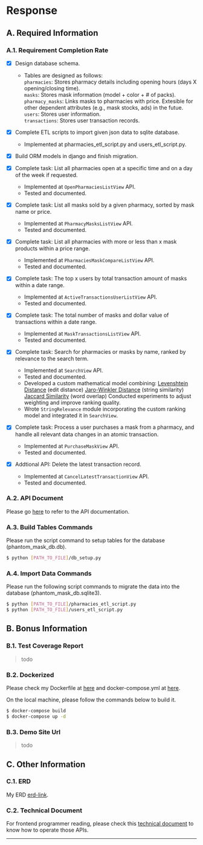 # Response
## A. Required Information
### A.1. Requirement Completion Rate
- [X] Design database schema.
  - Tables are designed as follows:  
`pharmacies`: Stores pharmacy details including opening hours (days X opening/closing time).  
`masks`: Stores mask information (model + color + # of packs).  
`pharmacy_masks`: Links masks to pharmacies with price. Extesible for other dependent attributes (e.g., mask stocks, ads) in the futue.  
`users`: Stores user information.  
`transactions`: Stores user transaction records.  

- [x] Complete ETL scripts to import given json data to sqlite database.
  - Implemented at pharmacies_etl_script.py and users_etl_script.py.

- [x] Build ORM models in django and finish migration.

- [x] Complete task: List all pharmacies open at a specific time and on a day of the week if requested.
  - Implemented at `OpenPharmaciesListView` API.
  - Tested and documented.
- [x] Complete task: List all masks sold by a given pharmacy, sorted by mask name or price.
  - Implemented at `PharmacyMasksListView` API.
  - Tested and documented.
- [x] Complete task: List all pharmacies with more or less than x mask products within a price range.
  - Implemented at `PharmaciesMaskCompareListView` API.
  - Tested and documented.
- [x] Complete task: The top x users by total transaction amount of masks within a date range.
  - Implemented at `ActiveTransactionsUserListView` API.
  - Tested and documented.
- [x] Complete task: The total number of masks and dollar value of transactions within a date range.
  - Implemented at `MaskTransactionsListView` API.
  - Tested and documented.
- [x] Complete task: Search for pharmacies or masks by name, ranked by relevance to the search term.
  - Implemented at `SearchView` API.
  - Tested and documented.
  - Developed a custom mathematical model combining:
    [Levenshtein Distance](https://en.wikipedia.org/wiki/Levenshtein_distance#:~:text=The%20Levenshtein%20distance%20between%20two,defined%20the%20metric%20in%201965.) (edit distance)
    [Jaro-Winkler Distance](https://en.wikipedia.org/wiki/Jaro%E2%80%93Winkler_distance) (string similarity)
    [Jaccard Similarity](https://en.wikipedia.org/wiki/Jaccard_index) (word overlap)
    Conducted experiments to adjust weighting and improve ranking quality.
  - Wrote `StringRelevance` module incorporating the custom ranking model and integrated it in `SearchView`.
  
- [x] Complete task: Process a user purchases a mask from a pharmacy, and handle all relevant data changes in an atomic transaction.
  - Implemented at `PurchaseMaskView` API.
  - Tested and documented.

- [x] Addtional API: Delete the latest transaction record.
  - Implemented at `CancelLatestTransactionView` API.
  - Tested and documented.
  
### A.2. API Document
Please go [here](https://hackmd.io/@LLH/Bk9rZVFaJg) to refer to the API documentation.

### A.3. Build Tables Commands
Please run the script command to setup tables for the database (phantom_mask_db.db).

```bash
$ python [PATH_TO_FILE]/db_setup.py
```

### A.4. Import Data Commands
Please run the following script commands to migrate the data into the database (phantom_mask_db.sqlite3).

```bash
$ python [PATH_TO_FILE]/pharmacies_etl_script.py
$ python [PATH_TO_FILE]/users_etl_script.py
```
## B. Bonus Information
### B.1. Test Coverage Report

> todo

### B.2. Dockerized
Please check my Dockerfile at [here](https://github.com/a11031371/phantom_mask/blob/master/phantom_mask_api_server/Dockerfile) and docker-compose.yml at [here](https://github.com/a11031371/phantom_mask/blob/master/compose.yaml).

On the local machine, please follow the commands below to build it.

```bash
$ docker-compose build  
$ docker-compose up -d
```

### B.3. Demo Site Url

> todo

## C. Other Information

### C.1. ERD

My ERD [erd-link](#erd-link).

### C.2. Technical Document

For frontend programmer reading, please check this [technical document](https://hackmd.io/@LLH/Bk9rZVFaJg) to know how to operate those APIs.

- --
